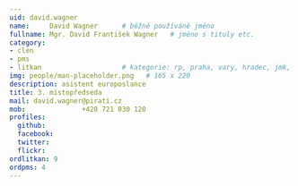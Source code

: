 ```yaml
---
uid: david.wagner
name:     David Wagner  	# běžně používáné jméno
fullname: Mgr. David František Wagner  	# jméno s tituly etc.
category:
- clen
- pms
- litkan                 	# kategorie: rp, praha, vary, hradec, jmk, senat
img: people/man-placeholder.png   # 165 x 220
description: asistent europoslance
title: 3. místopředseda
mail: david.wagner@pirati.cz
mob:			  +420 721 030 120
profiles:
  github:
  facebook:
  twitter: 
  flickr:
ordlitkan: 9
ordpms: 4
---
```

